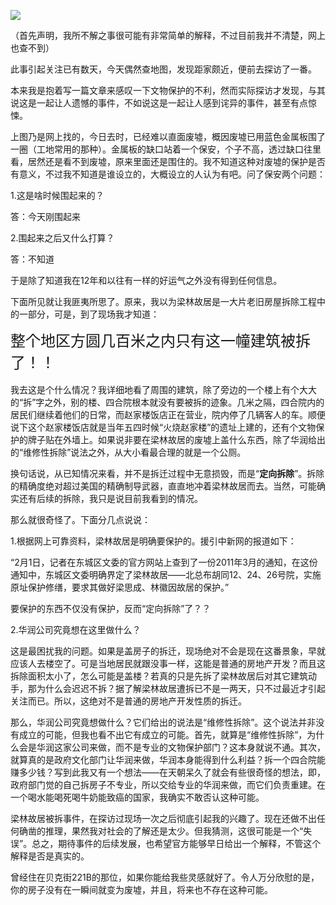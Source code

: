 <div id="blogContent" class="text-article"
data-wiki="">

<p>    <img src="/media/content/BlogPost/images/llgj.jpg" border="0"></p><p>（首先声明，我所不解之事很可能有非常简单的解释，不过目前我并不清楚，网上也查不到）</p><p>此事引起关注已有数天，今天偶然查地图，发现距家颇近，便前去探访了一番。</p><p>本来我是抱着写一篇文章来感叹一下文物保护的不利，然而实际探访才发现，与其说这是一起让人遗憾的事件，不如说这是一起让人感到诧异的事件，甚至有点惊悚。</p><p>上图乃是网上找的，今日去时，已经难以直面废墟，概因废墟已用蓝色金属板围了一圈（工地常用的那种）。金属板的缺口站着一个保安，个子不高，透过缺口往里看，居然还是看不到废墟，原来里面还是围住的。我不知道这种对废墟的保护是否有意义，不过我不知道是谁设立的，大概设立的人认为有吧。问了保安两个问题：</p><p>1.这是啥时候围起来的？</p><p>答：今天刚围起来</p><p>2.围起来之后又什么打算？</p><p>答：不知道</p><p>于是除了知道我在12年和以往有一样的好运气之外没有得到任何信息。</p><p>下面所见就让我匪夷所思了。原来，我以为梁林故居是一大片老旧房屋拆除工程中的一部分，可是，到了现场我才知道：</p><p>    <span style="font-size: 18.0pt;">整个地区方圆几百米之内只有这一幢建筑被拆了！！</span><span style="line-height: 36.0px;font-size: x-large;">&nbsp;</span></p><p>我去这是个什么情况？我详细地看了周围的建筑，除了旁边的一个楼上有个大大的&ldquo;拆&rdquo;字之外，别的楼、四合院根本就没有要被拆的迹象。几米之隔，四合院内的居民们继续着他们的日常，而赵家楼饭店正在营业，院内停了几辆客人的车。顺便说下这个赵家楼饭店就是当年五四时候&ldquo;火烧赵家楼&rdquo;的遗址上建的，还有个文物保护的牌子贴在外墙上。如果说非要在梁林故居的废墟上盖什么东西，除了华润给出的&ldquo;维修性拆除&rdquo;说法之外，从大小看最合理的就是一个公厕。</p><p>换句话说，从已知情况来看，并不是拆迁过程中无意损毁，而是&ldquo;<strong>定向拆除</strong>&rdquo;。拆除的精确度绝对超过美国的精确制导武器，直直地冲着梁林故居而去。当然，可能确实还有后续的拆除，我只是说目前我看到的情况。</p><p>那么就很奇怪了。下面分几点说说：</p><p>1.根据网上可靠资料，梁林故居是明确要保护的。援引中新网的报道如下：</p><p>&ldquo;<span>2月1日，记者在东城区文委的官方网站上查到了一份2011年3月的通知，在这份通知中，东城区文委明确界定了梁林故居&mdash;&mdash;北总布胡同12、24、26号院，实施原址保护修缮，要求其做好梁思成、林徽因故居的保护。</span>&rdquo;</p><p>要保护的东西不仅没有保护，反而&ldquo;定向拆除&rdquo;了？？</p><p>2.华润公司究竟想在这里做什么？</p><p>这是最困扰我的问题。如果是盖房子的拆迁，现场绝对不会是现在这番景象，早就应该人去楼空了。可是当地居民就跟没事一样，这能是普通的房地产开发？而且这拆除面积太小了，怎么可能是盖楼？若真的只是先拆了梁林故居后对其它建筑动手，那为什么会迟迟不拆？据了解梁林故居遭拆已不是一两天，只不过最近才引起关注而已。所以，这绝对不是普通的房地产开发性质的拆迁。</p><p>那么，华润公司究竟想做什么？它们给出的说法是&ldquo;维修性拆除&rdquo;。这个说法并非没有成立的可能，但我也看不出它有成立的可能。首先，就算是&ldquo;维修性拆除&rdquo;，为什么会是华润这家公司来做，而不是专业的文物保护部门？这本身就说不通。其次，就算真的是政府文化部门让华润来做，华润本身能得到什么利益？拆一个四合院能赚多少钱？写到此我又有一个想法&mdash;&mdash;在天朝呆久了就会有些很奇怪的想法，即，政府部门觉的自己拆房子不专业，所以交给专业的华润来做，而它们负责重建。在一个喝水能喝死喝牛奶能致癌的国家，我确实不敢否认这种可能。</p><p>梁林故居被拆事件，在探访过现场一次之后彻底引起我的兴趣了。现在还做不出任何确凿的推理，果然我对社会的了解还是太少。但我猜测，这很可能是一个&ldquo;失误&rdquo;。总之，期待事件的后续发展，也希望官方能够早日给出一个解释，不管这个解释是否是真实的。</p><p>曾经住在贝克街221B的那位，如果你能给我些灵感就好了。令人万分欣慰的是，你的房子没有在一瞬间就变为废墟，并且，将来也不存在这种可能。</p><p>&nbsp;</p><p>&nbsp;</p>
</div>